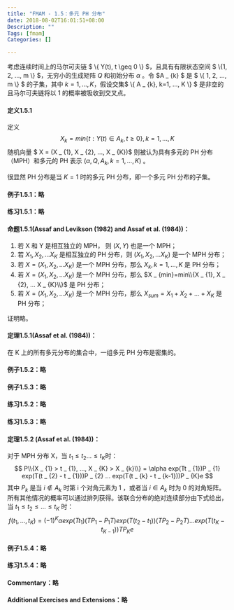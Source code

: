```yaml
---
title: "FMAM - 1.5：多元 PH 分布"
date: 2018-08-02T16:01:51+08:00
Description: ""
Tags: [fmam]
Categories: []

---
```

考虑连续时间上的马尔可夫链 $ \\{ Y(t), t \geq 0 \\} $，且具有有限状态空间 $ \\{1, 2, ..., m \\} $，无穷小的生成矩阵 $Q$ 和初始分布 $\alpha$ 。令 $A _ {k} $ 是 $ \\{ 1, 2, ..., m \\} $ 的子集，其中 $k=1, ..., K$，假设交集$ \\{ A _ {k}, k=1, ..., K \\} $ 是非空的且马尔可夫链将以 1 的概率被吸收到交叉点。

#### 定义1.5.1

定义
$$
X _ {k} = min\{t:Y(t) \in A _ {k}, t \geq 0\}, k = 1, ..., K
$$
随机向量 $ X = (X _ {1}, X _ {2}, ..., X _ {K})$ 则被认为具有多元的 PH 分布（MPH）和多元的 PH 表示 $(\alpha, Q, A _ {k}, k = 1, ..., K)$ 。

很显然 PH 分布是当 $K=1$ 时的多元 PH 分布，即一个多元 PH 分布的子集。

#### 例子1.5.1：略

#### 练习1.5.1：略

#### 命题1.5.1(Assaf and Levikson (1982) and Assaf et al. (1984))：

1. 若 X 和 Y 是相互独立的 MPH， 则 $(X, Y)$ 也是一个 MPH；
2. 若 $X _ {1}, X _ {2}, ... X _ {K}$ 是相互独立的 PH 分布，则 $(X _ {1}, X _ {2}, ... X _ {K})$ 是一个 MPH 分布；
3. 若 $X=(X _ {1}, X _ {2}, ... X _ {K})$ 是一个 MPH 分布，那么 $X _ {k}, k=1, ..., K$ 是 PH 分布；
4. 若 $X=(X _ {1}, X _ {2}, ... X _ {K})$ 是一个 MPH 分布，那么 $X _ {min}=min\\{X _ {1}, X _ {2}, ... X _ {K}\\}$ 是 PH 分布；
5. 若 $X=(X _ {1}, X _ {2}, ... X _ {K})$ 是一个 MPH 分布，那么 $X _ {sum}=X _ {1} +X _ {2} + ...  + X _ {K}$ 是 PH 分布；

证明略。

#### 定理1.5.1(Assaf et al. (1984))：

在 K 上的所有多元分布的集合中，一组多元 PH 分布是密集的。

#### 例子1.5.2：略

#### 例子1.5.3：略

#### 练习1.5.2：略

#### 练习1.5.3：略

#### 定理1.5.2 (Assaf et al. (1984))：

对于 MPH 分布 X，当 $t _ {1} \leq t _ {2} ... \leq t _ {K}$时：
$$
P\\{X _ {1} > t _ {1}, ..., X _ {K} > X _ {k}\\} = \alpha exp(Tt _ {1})P _ {1} exp(T(t _ {2} - t _ {1}))P _ {2} ... exp(T(t _ {k} - t _ {k-1}))P _ {K}e
$$
其中 $P _ {k}$ 是当 $i \notin A _ {k}$ 时第 i 个对角元素为 1 ，或者当 $i \in A _ {k}$ 时为 0 的对角矩阵。所有其他情况的概率可以通过排列获得。该联合分布的绝对连续部分由下式给出，当 $t _ {1} \leq t _ {2} \leq ... \leq t _ {K}$ 时：
$$
f(t _ {1}, ..., t _ {K})=(-1)^K \alpha exp(Tt _ {1})(TP _ {1} - P _ {1}T)exp(T(t _ {2} - t _ {1}))(TP _ {2} - P _ {2}T) ... exp(T(t _ {K} - t _ {K-1}))TP _ {K}e
$$

#### 例子1.5.4：略

#### 练习1.5.4：略

#### Commentary：略

#### Additional Exercises and Extensions：略